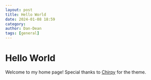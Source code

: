 ```yaml
---
layout: post
title: Hello World
date: 2024-01-08 18:59
category: 
author: Dan-Dean
tags: [general]
---
```


# Hello World

Welcome to my home page! Special thanks to [Chirpy](https://github.com/cotes2020/jekyll-theme-chirpy) for the theme.
